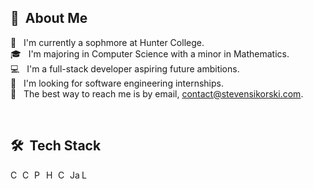 ## 👋 &nbsp;About Me

🏫 &nbsp; I'm currently a sophmore at Hunter College. \
🎓 &nbsp; I'm majoring in Computer Science with a minor in Mathematics. \
💻 &nbsp; I'm a full-stack developer aspiring future ambitions. \
🏢 &nbsp; I'm looking for software engineering internships. \
📧 &nbsp; The best way to reach me is by email, contact@stevensikorski.com.
  
<br>

## 🛠️ &nbsp;Tech Stack

<img title="C++" align="left" width="16px" src="https://upload.wikimedia.org/wikipedia/commons/1/18/ISO_C%2B%2B_Logo.svg"/>
<img title="C++" align="left" width="16px" src="https://upload.wikimedia.org/wikipedia/commons/b/bd/Logo_C_sharp.svg"/>
<img title="Python" align="left" width="16px" src="https://upload.wikimedia.org/wikipedia/commons/c/c3/Python-logo-notext.svg"/>
<img title="HTML" align="left" width="16px" src="https://www.w3.org/html/logo/downloads/HTML5_Badge.svg"/>
<img title="CSS" align="left" width="16px" src="https://upload.wikimedia.org/wikipedia/commons/6/62/CSS3_logo.svg"/>
<img title="JavaScript" align="left" width="16px" src="https://www.javascripttutorial.net/wp-content/uploads/2021/04/JavaScript-Tutorial.svg"/>
<img title="Lua" align="left" width="16px" src="https://upload.wikimedia.org/wikipedia/commons/c/cf/Lua-Logo.svg"/>
